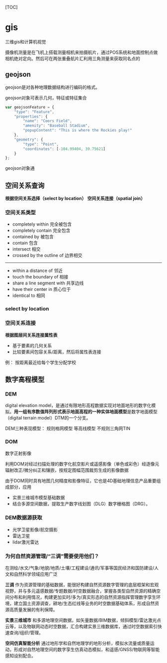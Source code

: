 [TOC]



# gis





三维gis和计算机视觉



摄像机测量是在飞机上搭载测量相机来拍摄航片，通过POS系统和地面控制点做相机绝对定向。然后可在两张重叠航片汇利用三角测量来获取同名点的







## geojson

geojson是对各种地理数据结构进行编码的格式。



geojson对象可表示几何，特征或特征集合

```javascript
var geojsonFeature = {
    "type": "Feature",
    "properties": {
        "name": "Coors Field",
        "amenity": "Baseball Stadium",
        "popupContent": "This is where the Rockies play!"
    },
    "geometry": {
        "type": "Point",
        "coordinates": [-104.99404, 39.75621]
    }
};
```



geojson对象通



## 空间关系查询
**根据空间关系选择（select by location）**
**空间关系连接（spatial join）**

### 空间关系类型
+ completely within 完全被包含
+ completely contain 完全包含
+ contained by 被包含
+ contain 包含
+ intersect 相交
+ crossed by the outline of 边界相交
---
+ within a distance of 邻近
+ touch the boundary of 相接
+ share a line segment with 共享边线
+ have their center in 质心位于
+ identical to 相同

### select by location


### 空间关系连接
**根据图层间关系连接属性表**
+ 基于要素的几何关系
+ 比较要素间包容关系/距离，然后将属性表连接
  
例：
按距离最近给每个学生分配学校





## 数字高程模型
### DEM

digital elevation model，是通过有限地形高程数据实现对地面地形的数字化模拟。**用一组有序数值阵列形式表示地面高程的一种实体地面模型**是数字地面模型（digital terrain model）DTM的一个分支。

DEM三种表现模型：
规则格网模型
等高线模型
不规则三角网TIN



### DOM
数字正射影像

利用DOM对经过扫描处理的数字化航空影片或遥感影像（单色或彩色）经逐像元辐射改正/微分纠正和镶嵌，按规定图幅范围裁剪生成的影像数据

由于DOM同时具有地图几何精度和影像特征，它也是4D基础地理信息产品重要组成部分，应用
+ 实景三维城市模型基础数据
+ 结合多源空间数据，提取生产数字线划图（DLG）数字栅格图（DRG）。

### DEM数据源获取
+ 光学卫星影像/航空摄影
+ 雷达卫星
+ lidar激光雷达
  

### 为何自然资源管理/“三调”需要使用他们？
在测绘/水文/气象/地貌/地质/土壤/工程建设/通讯/军事等国民经济和国防建设/人文和自然科学领域应用广泛

**三调**
作为资源管理的基础数据，能很好构建自然资源数字管理的底层框架和宏观视野，并与多元遥感数据/专题数据/时空数据融合，掌握各类型自然资源的精确空间分布和利用情况，构建更加实时/多为/真实形态的自然资源指挥管理数字孪生环境，建立国土资源调查，耕地/生态红线等业务的时空数据基础体系，形成自然资源高质量发展的有利保障。

**实景三维城市**
和多源地理空间数据，如矢量数据/BIM数据，倾斜模型/雷达激光点云等，以及物联网动态时空数据，汇合构建实景三维数据库，通过时空数据索引快速查询/组织/管理。


**空间仿真智能分析**
通过地形学和自然地理学的地形分析，模拟水流量或质量运动，形成对自然地理空间的数字孪生仿真动态模拟，和遥感/GNSS/物联网等智能感知设别配合。














